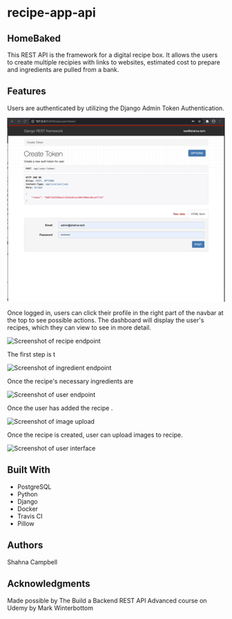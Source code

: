 # recipe-app-api

<h2>HomeBaked</h2>
<p>This REST API is the framework for a digital recipe box. It allows the users to create multiple recipies with links to websites, estimated cost to prepare and ingredients are pulled from a bank.</p>

<h2>Features</h2>
<p>Users are authenticated by utilizing the Django Admin Token Authentication.</p>
<img src="client/public/images/UserTokenAuthentication.png" alt="Screenshot of user authentiation">
<p>Once logged in, users can click their profile in the right part of the navbar at the top to see possible actions. The dashboard will display the user's recipes, which they can view to see in more detail.</p>
<img src="" alt="Screenshot of recipe endpoint">
<p>The first step is t</p>
<img src="" alt="Screenshot of ingredient endpoint" width="35%" height="auto">
<p>Once the recipe's necessary ingredients are </p>
<img src="" alt="Screenshot of user endpoint">
<p>Once the user has added the recipe .</p>
<img src="" alt="Screenshot of image upload" width="35%" height="auto">
<p>Once the recipe is created, user can upload images to recipe.</p>
<img src="" alt="Screenshot of user interface" width="35%" height="auto">
<h2>Built With</h2>
  <ul>
    <li>PostgreSQL
    <li>Python
    <li>Django
    <li>Docker
    <li>Travis CI
    <li>Pillow
  </ul>

<h2>Authors</h2>
<p>Shahna Campbell</p>

<h2>Acknowledgments</h2>
<p>Made possible by The Build a Backend REST API Advanced course on Udemy by Mark Winterbottom</p>


